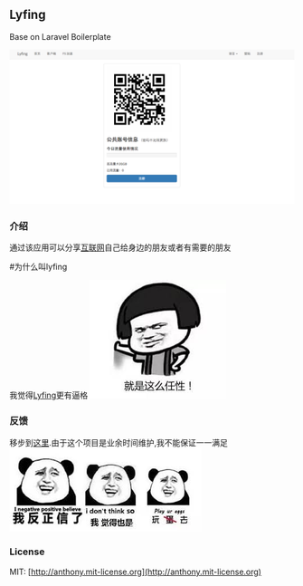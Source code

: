 ## Lyfing  
Base on Laravel Boilerplate

![主界面](/screenshot/screenshot_index.png?raw=true "Optional Title")



### 介绍

通过该应用可以分享[互联网](http://www.googel.com)自己给身边的朋友或者有需要的朋友

#为什么叫lyfing

我觉得[Lyfing](https://github.com/osdebianly/lyfing)更有逼格 
![lyfing](/screenshot/rengxing.jpeg?raw=true "Optional Title")

### 反馈

移步到[这里](https://github.com/osdebianly/lyfing/issues).由于这个项目是业余时间维护,我不能保证一一满足
![issue](/screenshot/xiangxin.jpeg?raw=true "Optional Title")


### License

MIT: [http://anthony.mit-license.org](http://anthony.mit-license.org)